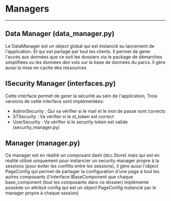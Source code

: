 # Managers
---
## Data Manager (data_manager.py)

Le DataManager est un object global qui est instancié au lancement de l'application. Et qui est partagé par tout les clients. Il permet de gerer l'accès aux données que ce soit les dossiers via le package de démarches simplifiées ou les données des vols sur la base de données du parcs. Il gère aussi la mise en cache des ressources

## ISecurity Manager (interfaces.py)

Cette interface permet de gerer la sécurité au sein de l'application,
Trois versions de cette interface sont implémentées:
- AdminSecurity : Qui va vérifier si le mail et le mot de passe sont corrects
- STSecurity : Va vérifier si le st_token est correct
- UserSecurity : Va vérifier si le security token est valide
(security_manager.py)

## Manager (manager.py)

Ce manager est en réalité un composant dash (dcc.Store) mais qui est en réalité utilisé uniquement pour instancier un security manager propre à la sessions (pour éviter les conflits entre les sessions), il gère aussi 
l'object PageConfig qui permet de partager la configuration d'une page à tout les autres composants (l'interface IBaseComponent que chaque base_component (tout les composants dans ce dossier) implémente possède un attribut config qui est un object PageConfig instancié par le manager propre à chaque session)
